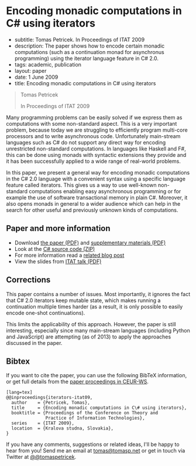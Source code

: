 # Encoding monadic computations in C# using iterators

 - subtitle: Tomas Petricek. In Proceedings of ITAT 2009
 - description: The paper shows how to encode certain monadic computations (such as a continuation monad
     for asynchronus programming) using the iterator language feature in C# 2.0.
 - tags: academic, publication
 - layout: paper
 - date: 1 June 2009
 - title: Encoding monadic computations in C# using iterators

> Tomas Petricek
>
> In Proceedings of ITAT 2009

Many programming problems can be easily solved if we express them as computations 
with some non-standard aspect. This is a very important problem, because today we 
are struggling to efficiently program multi-core processors and to write asynchronous 
code. Unfortunately main-stream languages such as C# do not support any direct way 
for encoding unrestricted non-standard computations. In languages like Haskell and F#, 
this can be done using monads with syntactic extensions they provide and it has been 
successfully applied to a wide range of real-world problems. 

In this paper, we present 
a general way for encoding monadic computations in the C# 2.0 language with a convenient 
syntax using a specific language feature called iterators. This gives us a way to use 
well-known non-standard computations enabling easy asynchronous programming or for 
example the use of software transactional memory in plain C#. Moreover, it also opens 
monads in general to a wider audience which can help in the search for other useful and 
previously unknown kinds of computations.

## Paper and more information

 - Download [the paper (PDF)](iterators.pdf) and [supplementary materials (PDF)](iterators-sup.pdf)
 - Look at the [C# source code (ZIP)](iterators-src.zip)
 - For more information read a [related blog post](http://tomasp.net/blog/csharp-async.aspx)
 - View the slides from [ITAT talk (PDF)](iterators-itat.pdf)

## Corrections
This paper contains a number of issues. Most importantly, it ignores the fact that 
C# 2.0 iterators keep mutable state, which makes running a continuation multiple times
harder (as a result, it is only possible to easily encode one-shot continuations).

This limits the applicability of this approach. However, the paper is still interesting,
especially since many main-stream languages (including Python and JavaScript) are 
attempting (as of 2013) to apply the approaches discussed in the paper.


## <a id="cite">Bibtex</a>
If you want to cite the paper, you can use the following BibTeX information, or
get full details from the [paper proceedings in CEUR-WS](http://ceur-ws.org/Vol-584/).

    [lang=tex]
    @@inproceedings{iterators-itat09,
      author    = {Petricek, Tomas},
      title     = {Encoding monadic computations in C\# using iterators},
      booktitle = {Proceedings of the Conference on Theory and 
                   Practice of Information Technologies},
      series    = {ITAT 2009},
      location  = {Kralova studna, Slovakia},
    } 

If you have any comments, suggestions or related ideas, I'll be happy to 
hear from you! Send me an email at [tomas@tomasp.net](mailto:tomas@tomasp.net)
or get in touch via Twitter at [@@tomaspetricek](http://twitter.com/tomaspetricek).
